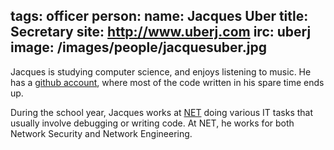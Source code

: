 tags: officer
person:
    name: Jacques Uber
    title: Secretary
    site: http://www.uberj.com
    irc: uberj
    image: /images/people/jacquesuber.jpg
---
Jacques is studying computer science, and enjoys listening to music.  He has a
[github account][github], where most of the code written in his spare time ends
up.

During the school year, Jacques works at [NET][] doing various IT tasks that
usually involve debugging or writing code. At NET, he works for both Network
Security and Network Engineering.

[github]: https://www.github.com/uberj
[net]: http://oregonstate.edu/net/
